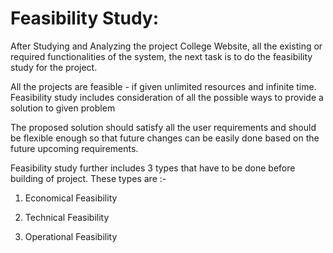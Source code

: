 # Feasibility Study:

After Studying and Analyzing the project College Website, all the existing or required functionalities of the system, the next task is to do the feasibility study for the project.

All the projects are feasible - if given unlimited resources and infinite time. Feasibility study includes consideration of all the possible ways to provide a solution to given problem

The proposed solution should satisfy all the user requirements and should be flexible enough so that future changes can be easily done based on the future upcoming requirements.

Feasibility study further includes 3 types that have to be done before building of project. These types are :-

1. Economical Feasibility

2. Technical Feasibility

3. Operational Feasibility
